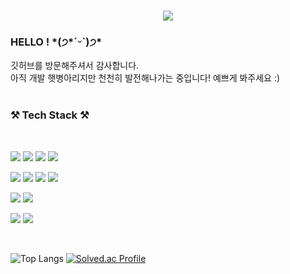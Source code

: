 <div>
<h1 align="center">
  <a href="https://git.io/typing-svg">
    <img src="https://readme-typing-svg.herokuapp.com/?lines=Hi,+There!+👋;This+is+Ming0o,+Software+major💻;Nice+to+meet+you!&center=true&size=20">
  </a>
</h1>

<h3> HELLO ! *(੭*ˊᵕˋ)੭* </h3>
  <p>
    깃허브를 방문해주셔서 감사합니다. <br>
  아직 개발 햇병아리지만 천천히 발전해나가는 중입니다! 예쁘게 봐주세요 :) <br>
  <br>
  </p>

<h3> ⚒️ Tech Stack ⚒️ </h3>
  <br>
<p>
<img src="https://img.shields.io/badge/TypeScript-3776AB?style=flat-square&logo=TypeScript&logoColor=white"/></a>
<img src="https://img.shields.io/badge/JavaScript-F7DF1E?style=flat-square&logo=JavaScript&logoColor=grey"/></a>
<img src="https://img.shields.io/badge/HTML5-E34F26?style=flat-square&logo=HTML5&logoColor=white"/>
<img src="https://img.shields.io/badge/CSS3-1572B6?style=flat-square&logo=CSS3&logoColor=white"/>
</p>
<p>
<img src="https://img.shields.io/badge/React-61DAFB?style=flat-square&logo=React&logoColor=black"/></a>
<img src="https://img.shields.io/badge/Redux-764ABC?style=flat-square&logo=Redux&logoColor=white"/></a>
<img src="https://img.shields.io/badge/Jest-C21325?style=flat-square&logo=Jest&logoColor=white"/></a>
<img src="https://img.shields.io/badge/styled components-DB7093?style=flat-square&logo=styled-components&logoColor=white"/></a>
</p>
<p>
<img src="https://img.shields.io/badge/Docker-2496ED?style=flat-square&logo=Docker&logoColor=white"/></a>
<img src="https://img.shields.io/badge/Node.js-339933?style=flat-square&logo=Node.js&logoColor=white"/>
</p>

<p>
<img src="https://img.shields.io/badge/Python-007396?style=flat-square&logo=Python&logoColor=white"/>
<img src="https://img.shields.io/badge/C-A8B9CC?style=flat-square&logo=C&logoColor=white"/>
</p>
</p>

<br>

![Top Langs](https://github-readme-stats.vercel.app/api/top-langs/?username=ming0o&layout=compact)
[![Solved.ac Profile](http://mazassumnida.wtf/api/v2/generate_badge?boj=ming0o)](https://solved.ac/ming0o/)

